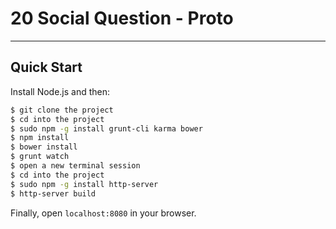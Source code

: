 # 20 Social Question - Proto

***

## Quick Start

Install Node.js and then:

```sh
$ git clone the project
$ cd into the project
$ sudo npm -g install grunt-cli karma bower
$ npm install
$ bower install
$ grunt watch
$ open a new terminal session
$ cd into the project
$ sudo npm -g install http-server
$ http-server build
```

Finally, open `localhost:8080` in your browser.
